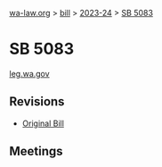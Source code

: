 [wa-law.org](/) > [bill](/bill/) > [2023-24](/bill/2023-24/) > [SB 5083](/bill/2023-24/sb/5083/)

# SB 5083
[leg.wa.gov](https://app.leg.wa.gov/billsummary?BillNumber=5083&Year=2023&Initiative=false)

## Revisions
* [Original Bill](1/)

## Meetings